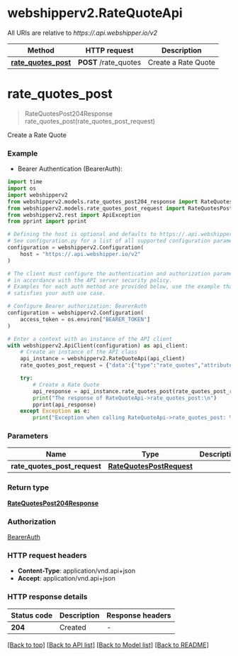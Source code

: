 # webshipperv2.RateQuoteApi

All URIs are relative to *https://.api.webshipper.io/v2*

Method | HTTP request | Description
------------- | ------------- | -------------
[**rate_quotes_post**](RateQuoteApi.md#rate_quotes_post) | **POST** /rate_quotes | Create a Rate Quote


# **rate_quotes_post**
> RateQuotesPost204Response rate_quotes_post(rate_quotes_post_request)

Create a Rate Quote

### Example

* Bearer Authentication (BearerAuth):
```python
import time
import os
import webshipperv2
from webshipperv2.models.rate_quotes_post204_response import RateQuotesPost204Response
from webshipperv2.models.rate_quotes_post_request import RateQuotesPostRequest
from webshipperv2.rest import ApiException
from pprint import pprint

# Defining the host is optional and defaults to https://.api.webshipper.io/v2
# See configuration.py for a list of all supported configuration parameters.
configuration = webshipperv2.Configuration(
    host = "https://.api.webshipper.io/v2"
)

# The client must configure the authentication and authorization parameters
# in accordance with the API server security policy.
# Examples for each auth method are provided below, use the example that
# satisfies your auth use case.

# Configure Bearer authorization: BearerAuth
configuration = webshipperv2.Configuration(
    access_token = os.environ["BEARER_TOKEN"]
)

# Enter a context with an instance of the API client
with webshipperv2.ApiClient(configuration) as api_client:
    # Create an instance of the API class
    api_instance = webshipperv2.RateQuoteApi(api_client)
    rate_quotes_post_request = {"data":{"type":"rate_quotes","attributes":{"order_channel_id":16,"price":199,"weight":100,"delivery_address":{"zip":"7400","country_code":"DK"},"items":[{"quantity":5,"sku":"sku123"}]}}} # RateQuotesPostRequest | 

    try:
        # Create a Rate Quote
        api_response = api_instance.rate_quotes_post(rate_quotes_post_request)
        print("The response of RateQuoteApi->rate_quotes_post:\n")
        pprint(api_response)
    except Exception as e:
        print("Exception when calling RateQuoteApi->rate_quotes_post: %s\n" % e)
```



### Parameters

Name | Type | Description  | Notes
------------- | ------------- | ------------- | -------------
 **rate_quotes_post_request** | [**RateQuotesPostRequest**](RateQuotesPostRequest.md)|  | 

### Return type

[**RateQuotesPost204Response**](RateQuotesPost204Response.md)

### Authorization

[BearerAuth](../README.md#BearerAuth)

### HTTP request headers

 - **Content-Type**: application/vnd.api+json
 - **Accept**: application/vnd.api+json

### HTTP response details
| Status code | Description | Response headers |
|-------------|-------------|------------------|
**204** | Created |  -  |

[[Back to top]](#) [[Back to API list]](../README.md#documentation-for-api-endpoints) [[Back to Model list]](../README.md#documentation-for-models) [[Back to README]](../README.md)

